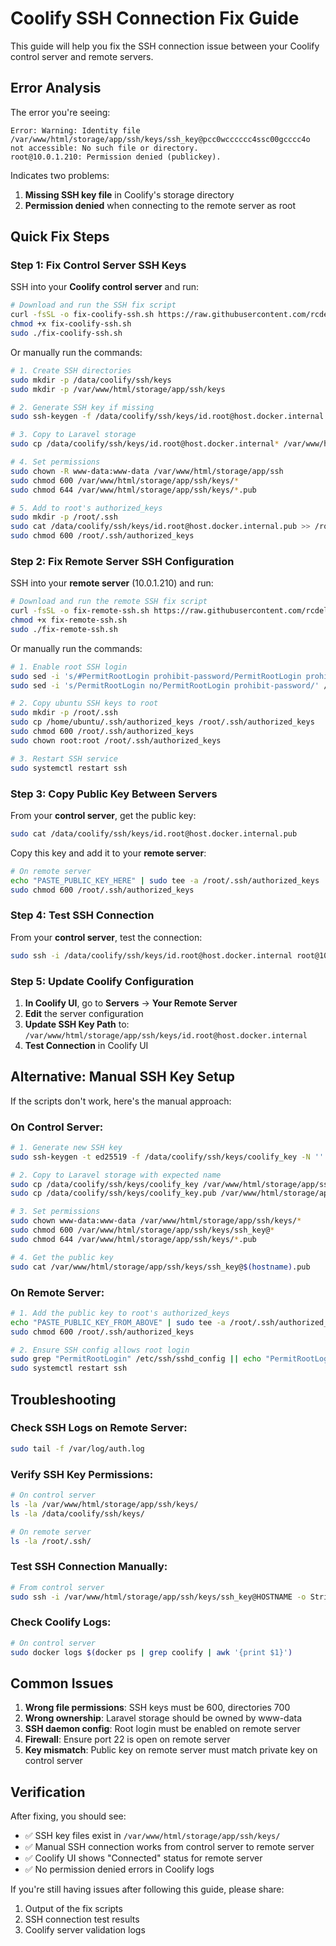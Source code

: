 # Coolify SSH Connection Fix Guide

This guide will help you fix the SSH connection issue between your Coolify control server and remote servers.

## Error Analysis

The error you're seeing:
```
Error: Warning: Identity file /var/www/html/storage/app/ssh/keys/ssh_key@pcc0wcccccc4ssc00gcccc4o not accessible: No such file or directory.
root@10.0.1.210: Permission denied (publickey).
```

Indicates two problems:
1. **Missing SSH key file** in Coolify's storage directory
2. **Permission denied** when connecting to the remote server as root

## Quick Fix Steps

### Step 1: Fix Control Server SSH Keys

SSH into your **Coolify control server** and run:

```bash
# Download and run the SSH fix script
curl -fsSL -o fix-coolify-ssh.sh https://raw.githubusercontent.com/rcdelacruz/coolify-terraform-aws/main/terraform/fix-coolify-ssh.sh
chmod +x fix-coolify-ssh.sh
sudo ./fix-coolify-ssh.sh
```

Or manually run the commands:

```bash
# 1. Create SSH directories
sudo mkdir -p /data/coolify/ssh/keys
sudo mkdir -p /var/www/html/storage/app/ssh/keys

# 2. Generate SSH key if missing
sudo ssh-keygen -f /data/coolify/ssh/keys/id.root@host.docker.internal -t ed25519 -N '' -C "root@coolify"

# 3. Copy to Laravel storage
sudo cp /data/coolify/ssh/keys/id.root@host.docker.internal* /var/www/html/storage/app/ssh/keys/

# 4. Set permissions
sudo chown -R www-data:www-data /var/www/html/storage/app/ssh
sudo chmod 600 /var/www/html/storage/app/ssh/keys/*
sudo chmod 644 /var/www/html/storage/app/ssh/keys/*.pub

# 5. Add to root's authorized_keys
sudo mkdir -p /root/.ssh
sudo cat /data/coolify/ssh/keys/id.root@host.docker.internal.pub >> /root/.ssh/authorized_keys
sudo chmod 600 /root/.ssh/authorized_keys
```

### Step 2: Fix Remote Server SSH Configuration

SSH into your **remote server** (10.0.1.210) and run:

```bash
# Download and run the remote SSH fix script
curl -fsSL -o fix-remote-ssh.sh https://raw.githubusercontent.com/rcdelacruz/coolify-terraform-aws/main/terraform/fix-remote-ssh.sh
chmod +x fix-remote-ssh.sh
sudo ./fix-remote-ssh.sh
```

Or manually run the commands:

```bash
# 1. Enable root SSH login
sudo sed -i 's/#PermitRootLogin prohibit-password/PermitRootLogin prohibit-password/' /etc/ssh/sshd_config
sudo sed -i 's/PermitRootLogin no/PermitRootLogin prohibit-password/' /etc/ssh/sshd_config

# 2. Copy ubuntu SSH keys to root
sudo mkdir -p /root/.ssh
sudo cp /home/ubuntu/.ssh/authorized_keys /root/.ssh/authorized_keys
sudo chmod 600 /root/.ssh/authorized_keys
sudo chown root:root /root/.ssh/authorized_keys

# 3. Restart SSH service
sudo systemctl restart ssh
```

### Step 3: Copy Public Key Between Servers

From your **control server**, get the public key:

```bash
sudo cat /data/coolify/ssh/keys/id.root@host.docker.internal.pub
```

Copy this key and add it to your **remote server**:

```bash
# On remote server
echo "PASTE_PUBLIC_KEY_HERE" | sudo tee -a /root/.ssh/authorized_keys
sudo chmod 600 /root/.ssh/authorized_keys
```

### Step 4: Test SSH Connection

From your **control server**, test the connection:

```bash
sudo ssh -i /data/coolify/ssh/keys/id.root@host.docker.internal root@10.0.1.210 "echo 'SSH test successful'"
```

### Step 5: Update Coolify Configuration

1. **In Coolify UI**, go to **Servers** → **Your Remote Server**
2. **Edit** the server configuration
3. **Update SSH Key Path** to: `/var/www/html/storage/app/ssh/keys/id.root@host.docker.internal`
4. **Test Connection** in Coolify UI

## Alternative: Manual SSH Key Setup

If the scripts don't work, here's the manual approach:

### On Control Server:

```bash
# 1. Generate new SSH key
sudo ssh-keygen -t ed25519 -f /data/coolify/ssh/keys/coolify_key -N '' -C "coolify@$(hostname)"

# 2. Copy to Laravel storage with expected name
sudo cp /data/coolify/ssh/keys/coolify_key /var/www/html/storage/app/ssh/keys/ssh_key@$(hostname)
sudo cp /data/coolify/ssh/keys/coolify_key.pub /var/www/html/storage/app/ssh/keys/ssh_key@$(hostname).pub

# 3. Set permissions
sudo chown www-data:www-data /var/www/html/storage/app/ssh/keys/*
sudo chmod 600 /var/www/html/storage/app/ssh/keys/ssh_key@*
sudo chmod 644 /var/www/html/storage/app/ssh/keys/*.pub

# 4. Get the public key
sudo cat /var/www/html/storage/app/ssh/keys/ssh_key@$(hostname).pub
```

### On Remote Server:

```bash
# 1. Add the public key to root's authorized_keys
echo "PASTE_PUBLIC_KEY_FROM_ABOVE" | sudo tee -a /root/.ssh/authorized_keys
sudo chmod 600 /root/.ssh/authorized_keys

# 2. Ensure SSH config allows root login
sudo grep "PermitRootLogin" /etc/ssh/sshd_config || echo "PermitRootLogin prohibit-password" | sudo tee -a /etc/ssh/sshd_config
sudo systemctl restart ssh
```

## Troubleshooting

### Check SSH Logs on Remote Server:
```bash
sudo tail -f /var/log/auth.log
```

### Verify SSH Key Permissions:
```bash
# On control server
ls -la /var/www/html/storage/app/ssh/keys/
ls -la /data/coolify/ssh/keys/

# On remote server
ls -la /root/.ssh/
```

### Test SSH Connection Manually:
```bash
# From control server
sudo ssh -i /var/www/html/storage/app/ssh/keys/ssh_key@HOSTNAME -o StrictHostKeyChecking=no root@REMOTE_IP
```

### Check Coolify Logs:
```bash
# On control server
sudo docker logs $(docker ps | grep coolify | awk '{print $1}')
```

## Common Issues

1. **Wrong file permissions**: SSH keys must be 600, directories 700
2. **Wrong ownership**: Laravel storage should be owned by www-data
3. **SSH daemon config**: Root login must be enabled on remote server
4. **Firewall**: Ensure port 22 is open on remote server
5. **Key mismatch**: Public key on remote server must match private key on control server

## Verification

After fixing, you should see:
- ✅ SSH key files exist in `/var/www/html/storage/app/ssh/keys/`
- ✅ Manual SSH connection works from control server to remote server
- ✅ Coolify UI shows "Connected" status for remote server
- ✅ No permission denied errors in Coolify logs

If you're still having issues after following this guide, please share:
1. Output of the fix scripts
2. SSH connection test results
3. Coolify server validation logs
